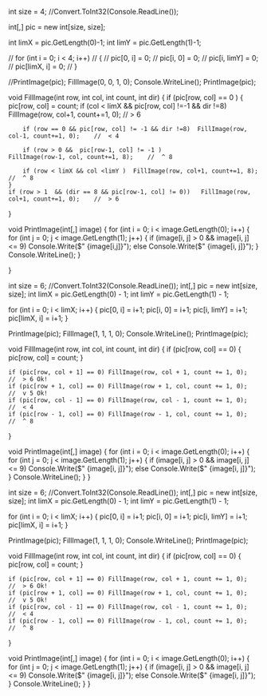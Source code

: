 int size = 4; //Convert.ToInt32(Console.ReadLine());

int[,] pic = new int[size, size];

int limX = pic.GetLength(0)-1;
int limY = pic.GetLength(1)-1;

// for (int i = 0; i < 4; i++)
// {
//     pic[0, i] = 0;
//     pic[i, 0] = 0;
//     pic[i, limY] = 0;
//     pic[limX, i] = 0;
// }

//PrintImage(pic);
FillImage(0, 0, 1, 0);
Console.WriteLine();
PrintImage(pic);

void FillImage(int row, int col, int count, int dir)
{
    if (pic[row, col] == 0 )
    {
        pic[row, col] = count;
        if (col < limX && pic[row, col] !=-1 && dir !=8)  FillImage(row, col+1, count+=1, 0);    //  > 6

        if (row == 0 && pic[row, col] != -1 && dir !=8)  FillImage(row, col-1, count+=1, 0);    //  < 4

        if (row > 0 &&  pic[row-1, col] != -1 )                FillImage(row-1, col, count+=1, 8);    //  ^ 8

        if (row < limX && col <limY )  FillImage(row, col+1, count+=1, 8);    //  ^ 8        
    }
    if (row > 1  && (dir == 8 && pic[row-1, col] != 0))   FillImage(row, col+1, count+=1, 0);    //  > 6
}

void PrintImage(int[,] image)
{
    for (int i = 0; i < image.GetLength(0); i++)
    {
        for (int j = 0; j < image.GetLength(1); j++)
        {
            if (image[i, j] > 0 && image[i, j] <= 9) Console.Write($"  {image[i,j]}");
            else Console.Write($" {image[i, j]}");
        }
        Console.WriteLine();
    }

}


int size = 6; //Convert.ToInt32(Console.ReadLine());
int[,] pic = new int[size, size];
int limX = pic.GetLength(0) - 1;
int limY = pic.GetLength(1) - 1;

for (int i = 0; i < limX; i++)
{
    pic[0, i] = i+1;
    pic[i, 0] = i+1;
    pic[i, limY] = i+1;
    pic[limX, i] = i+1;
}

PrintImage(pic);
FillImage(1, 1, 1, 0);
Console.WriteLine();
PrintImage(pic);

void FillImage(int row, int col, int count, int dir)
{
    if (pic[row, col] == 0)
    {
        pic[row, col] = count;
    }

    if (pic[row, col + 1] == 0) FillImage(row, col + 1, count += 1, 0);    //  > 6 Ok!
    if (pic[row + 1, col] == 0) FillImage(row + 1, col, count += 1, 0);    //  v 5 Ok!
    if (pic[row, col - 1] == 0) FillImage(row, col - 1, count += 1, 0);    //  < 4
    if (pic[row - 1, col] == 0) FillImage(row - 1, col, count += 1, 0);    //  ^ 8       

}

void PrintImage(int[,] image)
{
    for (int i = 0; i < image.GetLength(0); i++)
    {
        for (int j = 0; j < image.GetLength(1); j++)
        {
            if (image[i, j] > 0 && image[i, j] <= 9) Console.Write($"  {image[i, j]}");
            else Console.Write($" {image[i, j]}");
        }
        Console.WriteLine();
    }
}

int size = 6; //Convert.ToInt32(Console.ReadLine());
int[,] pic = new int[size, size];
int limX = pic.GetLength(0) - 1;
int limY = pic.GetLength(1) - 1;

for (int i = 0; i < limX; i++)
{
    pic[0, i] = i+1;
    pic[i, 0] = i+1;
    pic[i, limY] = i+1;
    pic[limX, i] = i+1;
}

PrintImage(pic);
FillImage(1, 1, 1, 0);
Console.WriteLine();
PrintImage(pic);

void FillImage(int row, int col, int count, int dir)
{
    if (pic[row, col] == 0)
    {
        pic[row, col] = count;
    }

    if (pic[row, col + 1] == 0) FillImage(row, col + 1, count += 1, 0);    //  > 6 Ok!
    if (pic[row + 1, col] == 0) FillImage(row + 1, col, count += 1, 0);    //  v 5 Ok!
    if (pic[row, col - 1] == 0) FillImage(row, col - 1, count += 1, 0);    //  < 4
    if (pic[row - 1, col] == 0) FillImage(row - 1, col, count += 1, 0);    //  ^ 8       

}

void PrintImage(int[,] image)
{
    for (int i = 0; i < image.GetLength(0); i++)
    {
        for (int j = 0; j < image.GetLength(1); j++)
        {
            if (image[i, j] > 0 && image[i, j] <= 9) Console.Write($"  {image[i, j]}");
            else Console.Write($" {image[i, j]}");
        }
        Console.WriteLine();
    }
}
